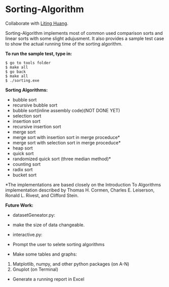 # Sorting-Algorithm

Collaborate with [Liting Huang](https://github.com/llliting).  

Sorting-Algorithm implements most of common used comparison sorts and linear sorts with some slight adujusment. It also provides a sample test case to show the actual running time of the sorting algorithm.

**To run the sample test, type in:**
```
$ go to tools folder
$ make all
$ go back 
$ make all
$ ./sorting.exe
```
**Sorting Algorithms:**
* bubble sort
* recursive bubble sort
* bubble sort(inline assembly code)(NOT DONE YET)
* selection sort
* insertion sort
* recursive insertion sort
* merge sort
* merge sort with insertion sort in merge proceduce*
* merge sort with selection sort in merge proceduce*
* heap sort
* quick sort
* randomized quick sort (three median method)*
* counting sort
* radix sort 
* bucket sort  

\*The implementations are based closely on the Introduction To Algorithms implementation described by Thomas H. Cormen, Charles E. Leiserson, Ronald L. Rivest, and Clifford Stein.

**Future Work:**
* datasetGeneator.py:
* make the size of data changeable.

* interactive.py:
* Prompt the user to selete sorting algorithms
* Make some tables and graphs:
1) Matplotlib, numpy, and other python packages (on A-N)
2) Gnuplot (on Terminal)
* Generate a running report in Excel
